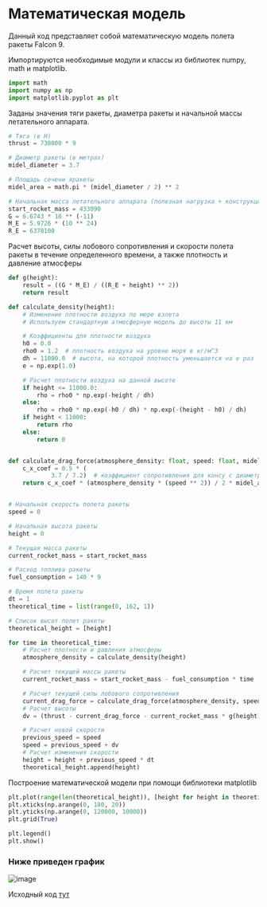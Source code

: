 # Математическая модель

Данный код представляет собой математическую модель полета ракеты Falcon 9.


Импортируются необходимые модули и классы из библиотек numpy, math и matplotlib.
```python
import math
import numpy as np
import matplotlib.pyplot as plt
```

Заданы значения тяги ракеты, диаметра ракеты и начальной массы летательного аппарата.
```python
# Тяга (в Н)
thrust = 730000 * 9

# Диаметр ракеты (в метрах)
midel_diameter = 3.7

# Площадь сечени яракеты
midel_area = math.pi * (midel_diameter / 2) ** 2

# Начальная масса летательного аппарата (полезная нагрузка + конструкция аппарата + топливо) в кг
start_rocket_mass = 433090
G = 6.6743 * 10 ** (-11)
M_E = 5.9726 * (10 ** 24)
R_E = 6378100
```

Расчет высоты, силы лобового сопротивления и скорости полета ракеты в течение определенного времени, а также плотность и давлениe атмосферы 
```python
def g(height):
    result = ((G * M_E) / ((R_E + height) ** 2))
    return result

def calculate_density(height):
    # Изменение плотности воздуха по мере взлета
    # Используем стандартную атмосферную модель до высоты 11 км

    # Коэффициенты для плотности воздуха
    h0 = 0.0
    rho0 = 1.2  # плотность воздуха на уровне моря в кг/м^3
    dh = 11000.0  # высота, на которой плотность уменьшается на e раз
    e = np.exp(1.0)

    # Расчет плотности воздуха на данной высоте
    if height <= 11000.0:
        rho = rho0 * np.exp(-height / dh)
    else:
        rho = rho0 * np.exp(-h0 / dh) * np.exp(-(height - h0) / dh)
    if height < 11000:
        return rho
    else:
        return 0


def calculate_drag_force(atmosphere_density: float, speed: float, midel_area: float):
    c_x_coef = 0.5 * (
            3.7 / 7.2)  # коэффициент сопротивления для консу с диаметро мракеты Falcon 9 И высотой примерно как головная часть ракеты
    return c_x_coef * (atmosphere_density * (speed ** 2)) / 2 * midel_area


# Начальная скорость полета ракеты
speed = 0

# Начальная высота ракеты
height = 0

# Текущая масса ракеты
current_rocket_mass = start_rocket_mass

# Расход топлива ракеты
fuel_consumption = 140 * 9

# Время полета ракеты
dt = 1
theoretical_time = list(range(0, 162, 1))

# Список высот полет ракеты
theoretical_height = [height]

for time in theoretical_time:
    # Расчет плотности и давления атмосферы
    atmosphere_density = calculate_density(height)

    # Расчет текущей массы ракеты
    current_rocket_mass = start_rocket_mass - fuel_consumption * time

    # Расчет текущей силы лобового сопротивления
    current_drag_force = calculate_drag_force(atmosphere_density, speed, midel_area)
    # Расчет высоты
    dv = (thrust - current_drag_force - current_rocket_mass * g(height)) / current_rocket_mass * dt

    # Расчет новой скорости
    previous_speed = speed
    speed = previous_speed + dv
    # Расчет изменения скорости
    height = height + previous_speed * dt
    theoretical_height.append(height)
```

Построение математической модели при помощи библиотеки matplotlib
```python
plt.plot(range(len(theoretical_height)), [height for height in theoretical_height], color="red", label="Math model")
plt.xticks(np.arange(0, 180, 20))
plt.yticks(np.arange(0, 120000, 10000))
plt.grid(True)

plt.legend()
plt.show()
```
### Ниже приведен график
![image](https://github.com/zmskvxd/Kerbal-Project/assets/154624315/acd36890-1d26-4eb4-9433-f70f05d1b9c5)


Исходный код [тут](https://github.com/zmskvxd/Kerbal-Project/blob/main/Programming/Rocket%20launch.py)
